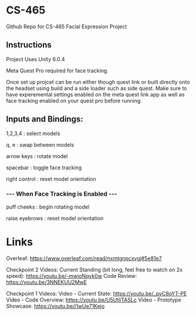 # CS-465
Github Repo for CS-465 Facial Expression Project


## Instructions
Project Uses Unity 6.0.4

Meta Quest Pro required for face tracking.

Once set up projcet can be run either though quest link or built directly onto the headset using build and a side loader such as side quest. Make sure to have experemental settings enabled on the meta quest link app as well as face tracking enabled on your quest pro before running.

## Inputs and Bindings:

1,2,3,4        : select models

q, e           : swap between models

arrow keys     : rotate model

spacebar       : toggle face tracking

right control  : reset model orientation

### --- When Face Tracking is Enabled ---

puff cheeks    : begin rotating model

raise eyebrows : reset model orientation

# Links

Overleaf: https://www.overleaf.com/read/nxmtgnpcxvgj#5e81e7

Checkpoint 2 Videos:
Current Standing (bit long, feel free to watch on 2x speed): https://youtu.be/-mwjoNqyk0w
Code Review: https://youtu.be/3NNEKUU2MwE

Checkpoint 1 Videos:
Video - Current State: https://youtu.be/_pvC8oYT-PE
Video - Code Overview: https://youtu.be/U5UtliTASLc
Video - Prototype Showcase: https://youtu.be/j1wUe71Kejo

